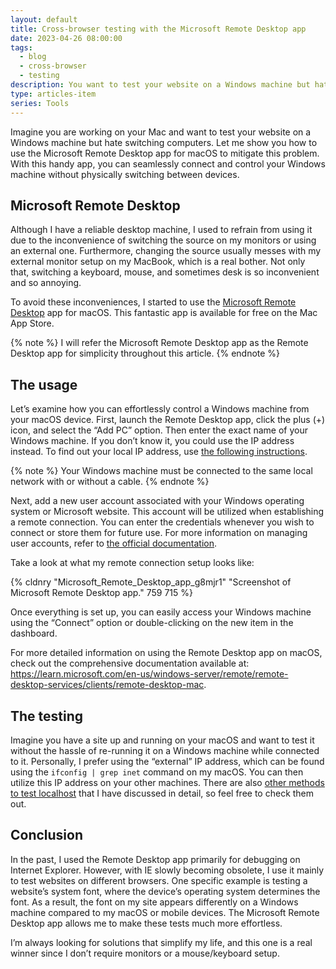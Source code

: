 ```yaml
---
layout: default
title: Cross-browser testing with the Microsoft Remote Desktop app
date: 2023-04-26 08:00:00
tags:
  - blog
  - cross-browser
  - testing
description: You want to test your website on a Windows machine but hate switching your computers? See how to use the Microsoft Remote Desktop app to mitigate this problem.
type: articles-item
series: Tools
---
```


Imagine you are working on your Mac and want to test your website on a Windows machine but hate switching computers. Let me show you how to use the Microsoft Remote Desktop app for macOS to mitigate this problem. With this handy app, you can seamlessly connect and control your Windows machine without physically switching between devices.

## Microsoft Remote Desktop

Although I have a reliable desktop machine, I used to refrain from using it due to the inconvenience of switching the source on my monitors or using an external one. Furthermore, changing the source usually messes with my external monitor setup on my MacBook, which is a real bother. Not only that, switching a keyboard, mouse, and sometimes desk is so inconvenient and so annoying.

To avoid these inconveniences, I started to use the [Microsoft Remote Desktop](https://apps.apple.com/us/app/microsoft-remote-desktop/id1295203466?mt=12) app for macOS. This fantastic app is available for free on the Mac App Store.

{% note %}
I will refer the Microsoft Remote Desktop app as the Remote Desktop app for simplicity throughout this article.
{% endnote %}

## The usage

Let’s examine how you can effortlessly control a Windows machine from your macOS device. First, launch the Remote Desktop app, click the plus (+) icon, and select the “Add PC” option. Then enter the exact name of your Windows machine. If you don’t know it, you could use the IP address instead. To find out your local IP address, use [the following instructions](https://www.ipconfig.in/what-is-my-local-ip-address/).

{% note %}
Your Windows machine must be connected to the same local network with or without a cable.
{% endnote %}

Next, add a new user account associated with your Windows operating system or Microsoft website. This account will be utilized when establishing a remote connection. You can enter the credentials whenever you wish to connect or store them for future use. For more information on managing user accounts, refer to [the official documentation](https://learn.microsoft.com/en-us/windows-server/remote/remote-desktop-services/clients/remote-desktop-mac#manage-your-user-accounts).

Take a look at what my remote connection setup looks like:

{% cldnry "Microsoft_Remote_Desktop_app_g8mjr1" "Screenshot of Microsoft Remote Desktop app." 759 715 %}

Once everything is set up, you can easily access your Windows machine using the “Connect” option or double-clicking on the new item in the dashboard.

For more detailed information on using the Remote Desktop app on macOS, check out the comprehensive documentation available at: <https://learn.microsoft.com/en-us/windows-server/remote/remote-desktop-services/clients/remote-desktop-mac>.

## The testing

Imagine you have a site up and running on your macOS and want to test it without the hassle of re-running it on a Windows machine while connected to it. Personally, I prefer using the “external” IP address, which can be found using the `ifconfig | grep inet` command on my macOS. You can then utilize this IP address on your other machines. There are also [other methods to test localhost](/articles/testing-localhost-on-multiple-devices/) that I have discussed in detail, so feel free to check them out.

## Conclusion

In the past, I used the Remote Desktop app primarily for debugging on Internet Explorer. However, with IE slowly becoming obsolete, I use it mainly to test websites on different browsers. One specific example is testing a website’s system font, where the device’s operating system determines the font. As a result, the font on my site appears differently on a Windows machine compared to my macOS or mobile devices. The Microsoft Remote Desktop app allows me to make these tests much more effortless.

I’m always looking for solutions that simplify my life, and this one is a real winner since I don’t require monitors or a mouse/keyboard setup.
